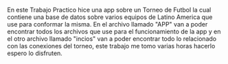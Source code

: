 En este Trabajo Practico hice una app sobre un Torneo de Futbol la cual contiene una base de datos sobre varios equipos de Latino America que use para conformar la misma. En el archivo llamado "APP" van a poder encontrar todos los archivos que use para el funcionamiento de la app y en el otro archivo llamado "incios" van a poder encontrar todo lo relacionado con las conexiones del torneo, este trabajo me tomo varias horas hacerlo espero lo disfruten.
